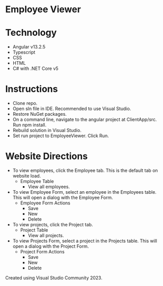 # Employee Viewer

# Technology
- Angular v13.2.5
- Typescript
- CSS
- HTML
- C# with .NET Core v5

# Instructions
- Clone repo.
- Open sln file in IDE. Recommended to use Visual Studio.
- Restore NuGet packages.
- On a command line, navigate to the angular project at ClientApp/src. Run npm install.
- Rebuild solution in Visual Studio.
- Set run project to EmployeeViewer.
Click Run.

# Website Directions
- To view employees, click the Employee tab. This is the default tab on website load.
  - Employee Table
    - View all employees.
- To view Employee Form, select an employee in the Employees table. This will open a dialog with the Employee Form.
  - Employee Form Actions
    - Save 
    - New
    - Delete
- To view projects, click the Project tab.
  - Project Table
    - View all projects.
- To view Projects Form, select a project in the Projects table. This will open a dialog with the Project Form.
  - Project Form Actions
    - Save
    - New
    - Delete

Created using Visual Studio Community 2023.
